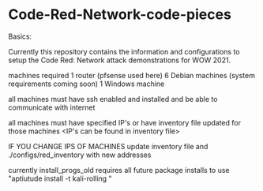 # Code-Red-Network-code-pieces

Basics:

Currently this repository contains the information and configurations to setup the Code Red: Network attack
 demonstrations for WOW 2021.

machines required
1 router (pfsense used here)
6 Debian machines (system requirements coming soon)
1 Windows machine

all machines must have ssh enabled and installed and be able to communicate with internet

all machines must have specified IP's or have inventory file updated for those machines
<IP's can be found in inventory file>


IF YOU CHANGE IPS OF MACHINES
update inventory file and ./configs/red_inventory with new addresses

currently install_progs_old requires all future package installs to use "aptiutude install -t kali-rolling <packageName>"
